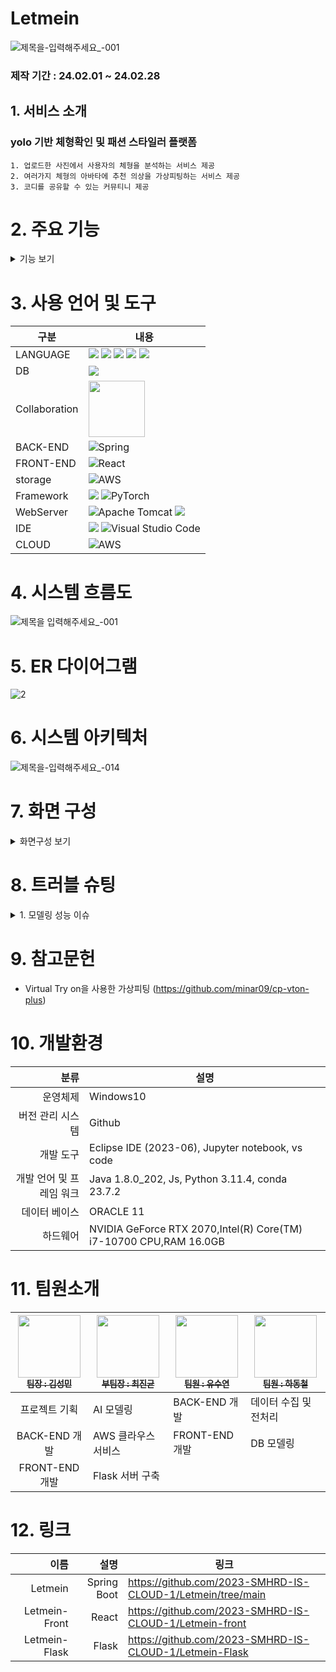 # Letmein
![제목을-입력해주세요_-001](https://github.com/2023-SMHRD-IS-CLOUD-1/Letmein/assets/142488306/fe4ea166-b409-4659-867d-7cc73c32dd9b)


### 제작 기간 : 24.02.01 ~ 24.02.28

## 1. 서비스 소개

   ###  yolo 기반 체형확인 및 패션 스타일러  플랫폼

    1. 업로드한 사진에서 사용자의 체형을 분석하는 서비스 제공
    2. 여러가지 체형의 아바타에 추천 의상을 가상피팅하는 서비스 제공
    3. 코디를 공유할 수 있는 커뮤티니 제공

# 2. 주요 기능
<details>
    <summary>기능 보기</summary>

   ### 2-1 체형 분석 기능
   
   ![제목을-입력해주세요_-001 (1)](https://github.com/2023-SMHRD-IS-CLOUD-1/Letmein/assets/142488306/27ec85ab-81ac-4c5a-ad8d-f1533022278e)
   
   ![image](https://github.com/2023-SMHRD-IS-CLOUD-1/Letmein/assets/142488306/b95fe8d5-e11d-410b-8a2a-31f870ac9613)

   - 업로드한 사진에서 Face Detecting 수행하여 얼굴부분 추출
   - 추출한 사진에서 Gender Detecting을 사용하여 성별 분류
   - YOLOv8 Segment와 Mediapipe을 사용하여 체형 분석
   - 어깨와 골반 너비를 비교해 체형 등록 후 해당 체형에 해당하는 아바타 생성 
     - 어깨 > 골반 : 역삼각형
     - 어깨 = 골반 : 직사각형/모래시계형
     - 어깨 < 골반 : 삼각형

   ### 2-2 아바타 기능

   ![제목을-입력해주세요_-001 (2)](https://github.com/2023-SMHRD-IS-CLOUD-1/Letmein/assets/142488306/1a7a829d-097a-48d1-8713-fc802da35e65)

- Avatar에 masking, parse, openpose을 수행
- Cloth에 masking을 수행
- GMM 모델을 사용하여 옷을 아바타의 크기와 위치에 맞추고 자세에 따라 변형
- TOM 모델을 사용하여 매끄럽게 처리
- 체형에 맞는 아바타를 생성
- 체형에 베스트 코디 가상 피팅 서비스
   
### 2-3 커뮤니티 기능
- 무한스크롤 기능 -> 모바일에 최적화
- 인기순 / 최신순 정렬
- 작성자 / 제목 기준 검색
- 로그인 시 자유롭게 코디/아바타 등의 글 업로드 -> 마이페이지에서 확인 가능
- 좋아요 기능 구현 -> 마이페이지에서 확인 가능
- 이미지 업로드 시 AWS S3에 저장
  
### 2-4 마이페이지 기능

![001](https://github.com/2023-SMHRD-IS-CLOUD-1/Letmein/assets/142488306/f65c6bd3-871a-42d7-944d-33b1030b031a)

![002](https://github.com/2023-SMHRD-IS-CLOUD-1/Letmein/assets/142488306/2c414416-61c1-4fbf-8822-0d52f1116e5b)

- 1. 프로필 수정 기능
- 2. 고객문의 페이지 이동
- 작성한 글 목록 확인
- 좋아요 누른 글 목록 확인
- 3. 고객센터 1:1 문의글 작성
- 4. 문의글 답변 확인
 
### 2-5 관리자 페이지 기능

![제목을-입력해주세요_-018](https://github.com/2023-SMHRD-IS-CLOUD-1/Letmein/assets/142488306/037287cd-f1f6-47db-bee4-ac691fea132d)

- 1. 회원탈퇴 기능
- 2. 답변전 문의글 확인
- 3. 문의글 답변 기능

</details>


# 3. 사용 언어 및 도구
| 구분         | 내용               |
|--------------|-------------------|
| LANGUAGE    | <img src="https://img.shields.io/badge/Java-ED8B00?style=for-the-badge&logo=openjdk&logoColor=white" /> <img src="https://img.shields.io/badge/Python-14354C?style=for-the-badge&logo=python&logoColor=white" /> <img src="https://img.shields.io/badge/HTML-239120?style=for-the-badge&logo=html5&logoColor=white" /> <img src="https://img.shields.io/badge/JavaScript-F7DF1E?style=for-the-badge&logo=JavaScript&logoColor=white" /> <img src="https://img.shields.io/badge/CSS-239120?style=for-the-badge&logo=css3&logoColor=white" /> |
| DB  | <img src="https://img.shields.io/badge/Oracle-F80000?style=for-the-badge&logo=oracle&logoColor=black" />|
| Collaboration |<img src="https://bookface-images.s3.amazonaws.com/logos/1f147b7526b12554a4ea7cd2312a694892459acc.png?1630010761" width="90"> |
| BACK-END  |  ![Spring](https://img.shields.io/badge/spring-%236DB33F.svg?style=for-the-badge&logo=spring&logoColor=white)|
| FRONT-END  | ![React](https://img.shields.io/badge/react-%2320232a.svg?style=for-the-badge&logo=react&logoColor=%2361DAFB)|
| storage   | ![AWS](https://img.shields.io/badge/AWS-%23FF9900.svg?style=for-the-badge&logo=amazon-aws&logoColor=white) |
| Framework | <img src="https://img.shields.io/badge/TensorFlow-FF6F00?style=for-the-badge&logo=tensorflow&logoColor=white" />  ![PyTorch](https://img.shields.io/badge/PyTorch-%23EE4C2C.svg?style=for-the-badge&logo=PyTorch&logoColor=white)  |
| WebServer    | ![Apache Tomcat](https://img.shields.io/badge/apache%20tomcat-%23F8DC75.svg?style=for-the-badge&logo=apache-tomcat&logoColor=black) <img src="https://img.shields.io/badge/Flask-000000?style=for-the-badge&logo=flask&logoColor=white" />   |
| IDE   | <img src="https://img.shields.io/badge/Eclipse-2C2255?style=for-the-badge&logo=eclipse&logoColor=white" /> ![Visual Studio Code](https://img.shields.io/badge/Visual%20Studio%20Code-0078d7.svg?style=for-the-badge&logo=visual-studio-code&logoColor=white)|
| CLOUD   | ![AWS](https://img.shields.io/badge/AWS-%23FF9900.svg?style=for-the-badge&logo=amazon-aws&logoColor=white) |



# 4. 시스템 흐름도

![제목을 입력해주세요_-001](https://github.com/2023-SMHRD-IS-CLOUD-1/Letmein/assets/142488306/fba40d8b-1ac1-43f9-a72d-9ef4198d56b3)



# 5. ER 다이어그램

![2](https://github.com/2023-SMHRD-IS-CLOUD-1/Letmein/assets/123911778/7ad2409c-7309-4c30-93e2-094589d994c4)




# 6. 시스템 아키텍처

![제목을-입력해주세요_-014](https://github.com/2023-SMHRD-IS-CLOUD-1/Letmein/assets/142488306/153acd97-7efd-4569-9ab5-cbe95bde1e3c)



# 7. 화면 구성

<details>
    <summary>화면구성 보기</summary>
<!-- summary 아래 한칸 공백 두고 내용 삽입 -->
   
   #### 7-1 메인 페이지
   ![제목 없는 동영상 - Clipchamp로 제작](https://github.com/yusuyeon1111/portfolio/assets/142488306/e94a754c-fa5c-4b7a-b925-be1531f704f0)

   #### 7-2 회원가입 & 로그인 페이지
   ![제목 없는 동영상 - Clipchamp로 제작](https://github.com/yusuyeon1111/portfolio/assets/142488306/f06b7c39-26ac-47eb-af1f-bc2d8ed32edc)
   
   #### 7-3 커뮤니티 페이지
 ![-Clipchamp3-ezgif com-video-to-gif-converter](https://github.com/yusuyeon1111/portfolio/assets/142488306/b5dfbf08-3f8d-4344-bc32-18f00510663f)
 
   #### 7-4 마이페이지 & 고객센터 페이지
![-Clipchamp5-ezgif com-video-to-gif-converter](https://github.com/yusuyeon1111/portfolio/assets/142488306/3d90494b-3cd9-4401-8763-cca21fa97364)

#### 7-5 이미지 업로드 & 체형 분석 결과 페이지
![제목 없는 동영상 - Clipchamp로 제작 (1)](https://github.com/yusuyeon1111/portfolio/assets/142488306/f3d0c30a-822e-4ffa-9381-7b83d1868d7b)

#### 7-6 사이즈 등록 페이지
![제목 없는 동영상 - Clipchamp로 제작 (1)](https://github.com/yusuyeon1111/portfolio/assets/142488306/f2eb06b4-19fb-4061-9660-477c28c7c9d0)

#### 7-7 아바타 페이지
![제목 없는 동영상 - Clipchamp로 제작 (3)](https://github.com/yusuyeon1111/portfolio/assets/142488306/7ac9ad8e-718b-4b45-930a-8e6966b6eed4)

#### 7-8 관리자 페이지
 ![image](https://github.com/yusuyeon1111/portfolio/assets/142488306/919ebf59-9f54-4013-976c-cf189de56682)
 
</details>

# 8. 트러블 슈팅
<details>
   <summary> 1. 모델링 성능 이슈 </summary>

<img width="594" alt="스크린샷 2024-03-06 190615" src="https://github.com/2023-SMHRD-IS-CLOUD-1/Letmein/assets/123911778/8f8d05bc-a5b0-4921-b73c-2f2b7cc0b4d8">

## 8-1) 분류 모델 성능 개선
- OpenCV에 내장되어 있는 caffe 모델을 사용했을 때 모든 아바타를 남성으로 판단하는 문제가 발생
- Face Detecting을 수행하지 못하거나 짧은 머리의 여성을 남성으로 오분류
- Face Detecting을 먼저 수행하고 분류 모델을 Tensorflow Keras의 Gender Detecting으로 모델을 변경
- 98.58%까지 정확도를 개선함

<img width="586" alt="스크린샷 2024-03-06 190623" src="https://github.com/2023-SMHRD-IS-CLOUD-1/Letmein/assets/123911778/9574b02c-6cf7-4319-a1f8-55d2a979adae">

## 8-2) Segment 모델 성능 개선
- YOLOv8 Segment 모델은 사람을 판별하는데 특화된 모델이 아니어서 사람 이외의 것이 출력되고 성능이 높지 않은 문제 발생
- Roboflow의 Instance Segment 모델을 사용하여 약 1,000장의 사람 이미지를 데이터로 학습함.
- 정확도를 44.5%에서 92.4%까지 개선함.

<img width="594" alt="스크린샷 2024-03-06 190646" src="https://github.com/2023-SMHRD-IS-CLOUD-1/Letmein/assets/123911778/b5fa0a1f-7b5f-4739-9577-59422bf92dac">


## 8-3) 가상 피팅 모델 성능 개선
- VTON에서 준비한 데이터셋에서는 Virtual Try on 모델을 사용했을 때 높은 성능을 보임
- 추가로 준비한 아바타와 의상에 대해서는 옷의 위치가 크기가 맞지 않거나 그림이 뭉게지는 문제가 발생
- 아바타와 의상의 전처리 과정을 확인하여 잘못되거나 누락된 값을 찾아 수정
- 성능 개선

## 8-4) Python 라이브러리 호환 문제
- Virtual Try on 모델을 사용할 때 Pytorch 프레임워크를 사용하면서 GPU를 사용.
- GPU를 사용하기 위한 Cuda, Cudnn, Pytorch와 기타 라이브러리의 버전이 일치하지 않아 문제가 발생
- 개발시 RTX2070 그래픽 카드로 개발하였으나 배포시 AWS EC2에서는 T80을 사용하여 버전 충돌
- T80에 호환되는 NVIDIA-DRIVER-470, CUDA11, Pytorch-1.8로 버전을 바꾸어 사용하여 문제 해결


</details>

# 9. 참고문헌

- Virtual Try on을 사용한 가상피팅
(https://github.com/minar09/cp-vton-plus)


# 10. 개발환경
|                     분류 | 설명                                                              |
|-------------------------:|-------------------------------------------------------------------|
| 운영체제                 | Windows10                                                         |
| 버전 관리 시스템         | Github                                                            |
| 개발 도구                | Eclipse IDE (2023-06), Jupyter notebook, vs code                  |
| 개발 언어 및 프레임 워크 | Java 1.8.0_202, Js, Python 3.11.4, conda 23.7.2                   |
| 데이터 베이스            | ORACLE 11                                                         |
| 하드웨어                 | NVIDIA GeForce RTX 2070,Intel(R) Core(TM) i7-10700 CPU,RAM 16.0GB |



# 11. 팀원소개
| <a href="https://github.com/kkksssmmmm"><img src="https://avatars.githubusercontent.com/u/105231826?v=4" width="100px;" height="100px;" alt=""/><br /><sub><b> 팀장 : 김성민</b></sub></a> | <a href="https://github.com/Jinkyun0328"><img src="https://avatars.githubusercontent.com/u/123911778?v=4" width="100px;" alt=""/><br /><sub><b> 부팀장 : 최진균</b></sub></a> | <a href="https://github.com/ggody2"><img src="https://avatars.githubusercontent.com/u/117277864?v=4" width="100px;" alt=""/><br /><sub><b> 팀원 : 유수연</b></sub></a> | <a href="https://github.com/phc1235"><img src="https://avatars.githubusercontent.com/u/142488051?v=4" width="100px;" alt=""/><br /><sub><b> 팀원 : 하동철</b></sub></a> |
|:----------------:|---------------------|------------------------ |------------------------|
| 프로젝트 기획     | AI 모델링            | BACK-END 개발           | 데이터 수집 및 전처리    |
| BACK-END 개발    | AWS 클라우스 서비스   | FRONT-END 개발          | DB 모델링               |
| FRONT-END 개발   | Flask 서버 구축      |                         |                         |                                            

# 12. 링크
|                     이름 | 설명                                                              | 링크                                                                |
|-------------------------:|-------------------------------------------------------------------:|-------------------------------------------------------------------|
| Letmein                  | Spring Boot  |      https://github.com/2023-SMHRD-IS-CLOUD-1/Letmein/tree/main                                                              |
| Letmein-Front            | React           |     https://github.com/2023-SMHRD-IS-CLOUD-1/Letmein-front                                                               |
| Letmein-Flask            | Flask            |    https://github.com/2023-SMHRD-IS-CLOUD-1/Letmein-Flask                                                               |







